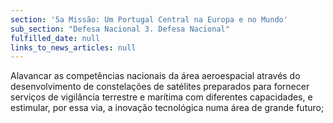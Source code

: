 ```yaml
---
section: '5a Missão: Um Portugal Central na Europa e no Mundo'
sub_section: "Defesa Nacional 3. Defesa Nacional"
fulfilled_date: null
links_to_news_articles: null
---
```


Alavancar as competências nacionais da área aeroespacial através do desenvolvimento de constelações de satélites preparados para fornecer serviços de vigilância terrestre e marítima com diferentes capacidades, e estimular, por essa via, a inovação tecnológica numa área de grande futuro;